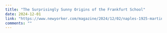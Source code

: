 ```yaml
---
title: "The Surprisingly Sunny Origins of the Frankfurt School"
date: 2024-12-01
link: "https://www.newyorker.com/magazine/2024/12/02/naples-1925-martin-mittelmeier-book-review"
comments: ""
---
```



